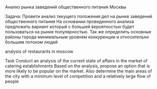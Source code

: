 Анализ рынка заведений общественного питания Москвы

Задача:
Провети анализ текущего положения дел на рынке заведений общественного питания
На основании проведенного анализа предложить вариант который с большей вероятностью будет пользоваться на рынке популярностью. 
Так же определить основные районы города минимальным уровнем конкуренции и относительно большим потоком людей


analysis of restaurants in moscow

Task
Conduct an analysis of the current state of affairs in the market of catering establishments
Based on the analysis, propose an option that is more likely to be popular on the market.
Also determine the main areas of the city with a minimum level of competition and a relatively large flow of people